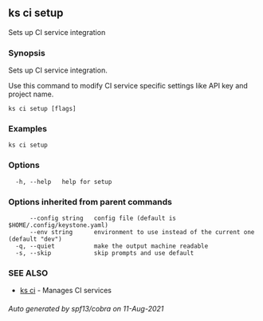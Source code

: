 ## ks ci setup

Sets up CI service integration

### Synopsis

Sets up CI service integration.

Use this command to modify CI service specific settings
like API key and project name.

```
ks ci setup [flags]
```

### Examples

```
ks ci setup
```

### Options

```
  -h, --help   help for setup
```

### Options inherited from parent commands

```
      --config string   config file (default is $HOME/.config/keystone.yaml)
      --env string      environment to use instead of the current one (default "dev")
  -q, --quiet           make the output machine readable
  -s, --skip            skip prompts and use default
```

### SEE ALSO

* [ks ci](ks_ci.md)	 - Manages CI services

###### Auto generated by spf13/cobra on 11-Aug-2021
